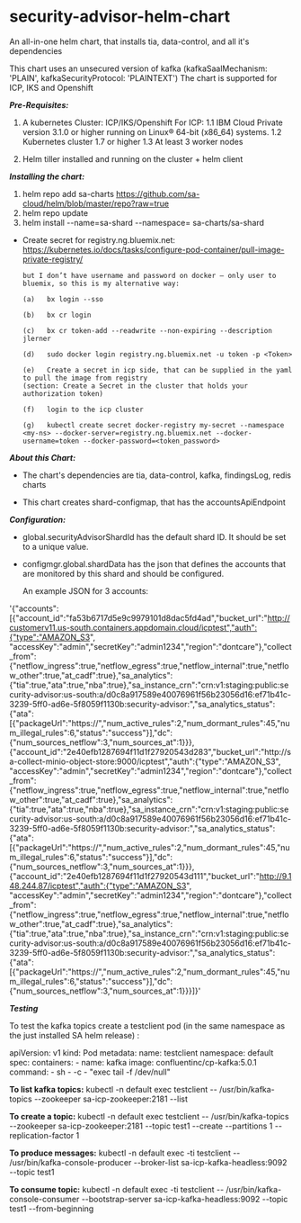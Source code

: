 # security-advisor-helm-chart
An all-in-one helm chart, that installs tia, data-control, and all it's dependencies

This chart uses an unsecured version of kafka (kafkaSaalMechanism: 'PLAIN', kafkaSecurityProtocol: 'PLAINTEXT')
The chart is supported for ICP, IKS and Openshift

***Pre-Requisites:***
1. A kubernetes Cluster: ICP/IKS/Openshift
For ICP:
1.1 IBM Cloud Private version 3.1.0 or higher running on Linux® 64-bit (x86_64) systems. 
1.2 Kubernetes cluster 1.7 or higher
1.3 At least 3 worker nodes

2. Helm tiller installed and running on the cluster + helm client

***Installing the chart:***
1. helm repo add sa-charts https://github.com/sa-cloud/helm/blob/master/repo?raw=true
2. helm repo update
3. helm install --name=sa-shard --namespace=<your-namespace> sa-charts/sa-shard
    
* Create secret for registry.ng.bluemix.net:  
    https://kubernetes.io/docs/tasks/configure-pod-container/pull-image-private-registry/
      
      but I don’t have username and password on docker – only user to bluemix, so this is my alternative way:
    
      (a)	bx login --sso
      
      (b)	bx cr login
      
      (c)	bx cr token-add --readwrite --non-expiring --description jlerner
      
      (d)	sudo docker login registry.ng.bluemix.net -u token -p <Token>
      
      (e)	Create a secret in icp side, that can be supplied in the yaml to pull the image from registry
      (section: Create a Secret in the cluster that holds your authorization token)
      
      (f)	login to the icp cluster
      
      (g)	kubectl create secret docker-registry my-secret --namespace <my-ns> --docker-server=registry.ng.bluemix.net --docker-username=token --docker-password=<token_password>


***About this Chart:***

* The chart's dependencies are tia, data-control, kafka, findingsLog, redis charts

* This chart creates shard-configmap, that has the accountsApiEndpoint

***Configuration:***

* global.securityAdvisorShardId has the default shard ID. It should be set to a unique value.

* configmgr.global.shardData has the json that defines the accounts that are monitored by this shard and should be configured.

  An example JSON for 3 accounts:
  
'{"accounts":[{"account_id":"fa53b6717d5e9c9979101d8dac5fd4ad","bucket_url":"http://customerv11.us-south.containers.appdomain.cloud/icptest","auth":{"type":"AMAZON_S3", "accessKey":"admin","secretKey":"admin1234","region":"dontcare"},"collect_from":{"netflow_ingress":true,"netflow_egress":true,"netflow_internal":true,"netflow_other":true,"at_cadf":true},"sa_analytics":{"tia":true,"ata":true,"nba":true},"sa_instance_crn":"crn:v1:staging:public:security-advisor:us-south:a/d0c8a917589e40076961f56b23056d16:ef71b41c-3239-5ff0-ad6e-5f8059f1130b:security-advisor:","sa_analytics_status":{"ata":[{"packageUrl":"https://","num_active_rules":2,"num_dormant_rules":45,"num_illegal_rules":6,"status":"success"}],"dc":{"num_sources_netflow":3,"num_sources_at":1}}},{"account_id":"2e40efb1287694f11d1f27920543d283","bucket_url":"http://sa-collect-minio-object-store:9000/icptest","auth":{"type":"AMAZON_S3", "accessKey":"admin","secretKey":"admin1234","region":"dontcare"},"collect_from":{"netflow_ingress":true,"netflow_egress":true,"netflow_internal":true,"netflow_other":true,"at_cadf":true},"sa_analytics":{"tia":true,"ata":true,"nba":true},"sa_instance_crn":"crn:v1:staging:public:security-advisor:us-south:a/d0c8a917589e40076961f56b23056d16:ef71b41c-3239-5ff0-ad6e-5f8059f1130b:security-advisor:","sa_analytics_status":{"ata":[{"packageUrl":"https://","num_active_rules":2,"num_dormant_rules":45,"num_illegal_rules":6,"status":"success"}],"dc":{"num_sources_netflow":3,"num_sources_at":1}}},{"account_id":"2e40efb1287694f11d1f27920543d111","bucket_url":"http://9.148.244.87/icptest","auth":{"type":"AMAZON_S3", "accessKey":"admin","secretKey":"admin1234","region":"dontcare"},"collect_from":{"netflow_ingress":true,"netflow_egress":true,"netflow_internal":true,"netflow_other":true,"at_cadf":true},"sa_analytics":{"tia":true,"ata":true,"nba":true},"sa_instance_crn":"crn:v1:staging:public:security-advisor:us-south:a/d0c8a917589e40076961f56b23056d16:ef71b41c-3239-5ff0-ad6e-5f8059f1130b:security-advisor:","sa_analytics_status":{"ata":[{"packageUrl":"https://","num_active_rules":2,"num_dormant_rules":45,"num_illegal_rules":6,"status":"success"}],"dc":{"num_sources_netflow":3,"num_sources_at":1}}}]}'


***Testing***

To test the kafka topics create a testclient pod (in the same namespace as the just installed SA helm release) :

  apiVersion: v1
  kind: Pod
  metadata:
    name: testclient
    namespace: default
  spec:
    containers:
    - name: kafka
      image: confluentinc/cp-kafka:5.0.1
      command:
        - sh
        - -c
        - "exec tail -f /dev/null"


**To list kafka topics:**
kubectl -n default exec testclient -- /usr/bin/kafka-topics --zookeeper sa-icp-zookeeper:2181 --list

**To create a topic:** 
kubectl -n default exec testclient -- /usr/bin/kafka-topics --zookeeper sa-icp-zookeeper:2181 --topic test1 --create --partitions 1 --replication-factor 1

**To produce messages:**
kubectl -n default exec -ti testclient -- /usr/bin/kafka-console-producer --broker-list sa-icp-kafka-headless:9092 --topic test1

**To consume topic:**
kubectl -n default exec -ti testclient -- /usr/bin/kafka-console-consumer --bootstrap-server sa-icp-kafka-headless:9092 --topic test1 --from-beginning
